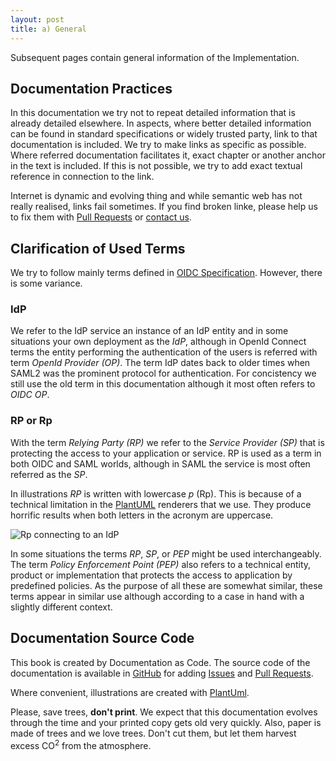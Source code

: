 ```yaml
---
layout: post
title: a) General
---
```

Subsequent pages contain general information of the Implementation.

## Documentation Practices

In this documentation we try not to repeat detailed information that is already detailed elsewhere. In aspects, where better detailed information can be found in standard specifications or widely trusted party, link to that documentation is included. We try to make links as specific as possible. Where referred documentation facilitates it, exact chapter or another anchor in the text is included. If this is not possible, we try to add exact textual reference in connection to the link.

Internet is dynamic and evolving thing and while semantic web has not really realised, links fail sometimes. If you find broken linke, please help us to fix them with [Pull Requests](https://github.com/klaalo/ip-idp-documentation/pulls) or [contact us](https://www.weare.fi/en/contact-page/).

## Clarification of Used Terms

We try to follow mainly terms defined in [OIDC Specification](https://openid.net/specs/openid-connect-core-1_0.html#Terminology). However, there is some variance.

### IdP

We refer to the IdP service an instance of an IdP entity and in some situations your own deployment as the _IdP_, although in OpenId Connect terms the entity performing the authentication of the users is referred with term _OpenId Provider (OP)_. The term IdP dates back to older times when SAML2 was the prominent protocol for authentication. For concistency we still use the old term in this documentation although it most often refers to _OIDC OP_.

### RP or Rp

With the term _Relying Party (RP)_ we refer to the _Service Provider (SP)_ that is protecting the access to your application or service. RP is used as a term in both OIDC and SAML worlds, although in SAML the service is most often referred as the _SP_.

In illustrations _RP_ is written with lowercase _p_ (Rp). This is because of a technical limitation in the [PlantUML](https://plantuml.com) renderers that we use. They produce horrific results when both letters in the acronym are uppercase.

![Rp connecting to an IdP](../../../assets/img/rp-idp.svg)

In some situations the terms _RP_, _SP_, or _PEP_ might be used interchangeably. The term _Policy Enforcement Point (PEP)_ also refers to a technical entity, product or implementation that protects the access to application by predefined policies. As the purpose of all these are somewhat similar, these terms appear in similar use although according to a case in hand with a slightly different context. 

## Documentation Source Code

This book is created by Documentation as Code. The source code of the documentation is available in [GitHub](https://github.com/klaalo/ip-idp-documentation) for adding [Issues](https://github.com/klaalo/ip-idp-documentation/issues) and [Pull Requests](https://github.com/klaalo/ip-idp-documentation/pulls).

Where convenient, illustrations are created with [PlantUml](https://plantuml.com).

Please, save trees, **don't print**. We expect that this documentation evolves through the time and your printed copy gets old very quickly. Also, paper is made of trees and we love trees. Don't cut them, but let them harvest excess CO<sup>2</sup> from the atmosphere.